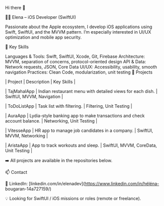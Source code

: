 Hi there 👋

👩‍💻 Elena – iOS Developer (SwiftUI)

Passionate about the Apple ecosystem, I develop iOS applications using Swift, SwiftUI, and the MVVM pattern.
I’m especially interested in UI/UX optimization and mobile app security.

🚀 Key Skills

Languages & Tools: Swift, SwiftUI, Xcode, Git, Firebase
Architecture: MVVM, separation of concerns, protocol-oriented design
API & Data: Network requests, JSON, Core Data
UI/UX: Accessibility, usability, smooth navigation
Practices: Clean Code, modularization, unit testing
📱 Projects

| Project | Description | Key Skills |

| TajMahalApp | Indian restaurant menu with detailed views for each dish. | SwiftUI, MVVM, Navigation |

| ToDoListApp | Task list with filtering. | Filtering, Unit Testing |

| AuraApp | Lydia-style banking app to make transactions and check account balance. | Networking, Unit Testing |

| VitesseApp | HR app to manage job candidates in a company. | SwiftUI, MVVM, Networking |

| AristaApp | App to track workouts and sleep. | SwiftUI, MVVM, CoreData, Unit Testing |

➡️ All projects are available in the repositories below.

📫 Contact

💼 LinkedIn: [linkedin.com/in/elenadev](https://www.linkedin.com/in/héléna-
bougaran-14a727159/)

💡 Looking for SwiftUI / iOS missions or roles (remote or freelance).


